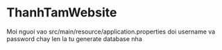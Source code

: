 # ThanhTamWebsite
Moi nguoi vao src/main/resource/application.properties doi username va password chay len la tu generate database nha

